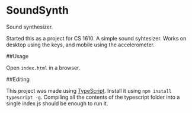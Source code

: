 SoundSynth
==========

Sound synthesizer.

Started this as a project for CS 1610. A simple sound syhtesizer. Works on desktop using the keys, and mobile using the accelerometer. 



##Usage

Open `index.html` in a browser. 


##Editing

This project was made using [TypeScript](http://www.typescriptlang.org). Install it using `npm install typescript -g`. Compiling all the contents of the typescript folder into a single index.js should be enough to run it.
